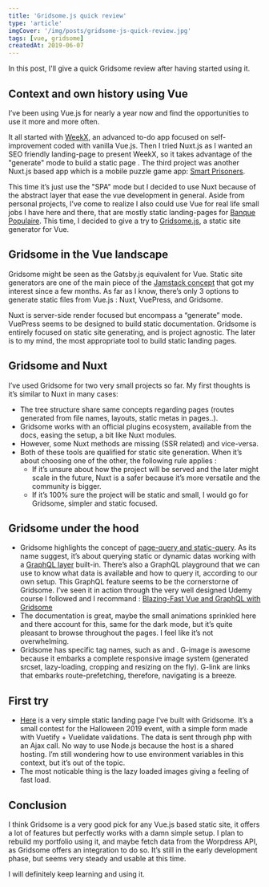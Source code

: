 ```yaml
---
title: 'Gridsome.js quick review'
type: 'article'
imgCover: '/img/posts/gridsome-js-quick-review.jpg'
tags: [vue, gridsome]
createdAt: 2019-06-07
---
```


In this post, I'll give a quick Gridsome review after having started using it.
<!--more-->

## Context and own history using Vue

I’ve been using Vue.js for nearly a year now and find the opportunities to use it more and more often.

It all started with [WeekX](https://weekx.xyz), an advanced to-do app focused on self-improvement coded with vanilla Vue.js. Then I tried Nuxt.js as I wanted an SEO friendly landing-page to present WeekX, so it takes advantage of the "generate" mode to build a static page . The third project was another Nuxt.js based app which is a mobile puzzle game app: [Smart Prisoners](https://smartprisoners.netlify.app/).

This time it’s just use the "SPA" mode but I decided to use Nuxt because of the abstract layer that ease the vue development in general. Aside from personal projects, I’ve come to realize I also could use Vue for real life small jobs I have here and there, that are mostly static landing-pages for [Banque Populaire](https://www.banquepopulaire.fr/). This time, I decided to give a try to [Gridsome.js](https://gridsome.org/), a static site generator for Vue.

## Gridsome in the Vue landscape

Gridsome might be seen as the Gatsby.js equivalent for Vue. Static site generators are one of the main piece of the [Jamstack concept](https://jamstack.org/) that got my interest since a few months. As far as I know, there’s only 3 options to generate static files from Vue.js : Nuxt, VuePress, and Gridsome.

Nuxt is server-side render focused but encompass a “generate” mode. VuePress seems to be designed to build static documentation. Gridsome is entirely focused on static site generating, and is project agnostic. The later is to my mind, the most appropriate tool to build static landing pages.

## Gridsome and Nuxt

I’ve used Gridsome for two very small projects so far. My first thoughts is it’s similar to Nuxt in many cases:

* The tree structure share same concepts regarding pages (routes generated from file names, layouts, static metas in pages..).
* Gridsome works with an official plugins ecosystem, available from the docs, easing the setup, a bit like Nuxt modules.
* However, some Nuxt methods are missing (SSR related) and vice-versa.
* Both of these tools are qualified for static site generation. When it’s about choosing one of the other, the following rule applies :
    * If it’s unsure about how the project will be served and the later might scale in the future, Nuxt is a safer because it’s more versatile and the community is bigger.
    * If it’s 100% sure the project will be static and small, I would go for Gridsome, simpler and static focused.

## Gridsome under the hood

* Gridsome highlights the concept of [page-query and static-query](https://gridsome.org/docs/querying-data/). As its name suggest, it’s about querying static or dynamic datas working with a [GraphQL layer](https://gridsome.org/docs/data-layer/) built-in. There’s also a GraphQL playground that we can use to know what data is available and how to query it, according to our own setup. This GraphQL feature seems to be the cornerstorne of Gridsome. I’ve seen it in action through the very well designed Udemy course I followed and I recommand : [Blazing-Fast Vue and GraphQL with Gridsome](https://www.udemy.com/course/blazing-fast-vue-and-graphql-with-gridsome/)
* The documentation is great, maybe the small animations sprinkled here and there account for this, same for the dark mode, but it’s quite pleasant to browse throughout the pages. I feel like it’s not overwhelming.
* Gridsome has specific tag names, such as <g-image> and <g-link>. G-image is awesome because it embarks a complete responsive image system (generated srcset, lazy-loading, cropping and resizing on the fly). G-link are links that embarks route-prefetching, therefore, navigating is a breeze.

## First try

* [Here](https://www.pommeclic.com/banquepopulaire/halloween/desktop/) is a very simple static landing page I’ve built with Gridsome. It’s a small contest for the Halloween 2019 event, with a simple form made with Vuetify + Vuelidate validations. The data is sent through php with an Ajax call. No way to use Node.js because the host is a shared hosting. I’m still wondering how to use environment variables in this context, but it’s out of the topic.
* The most noticable thing is the lazy loaded images giving a feeling of fast load.

## Conclusion

I think Gridsome is a very good pick for any Vue.js based static site, it offers a lot of features but perfectly works with a damn simple setup. I plan to rebuild my portfolio using it, and maybe fetch data from the Worpdress API, as Gridsome offers an integration to do so. It’s still in the early development phase, but seems very steady and usable at this time.

I will definitely keep learning and using it.
    